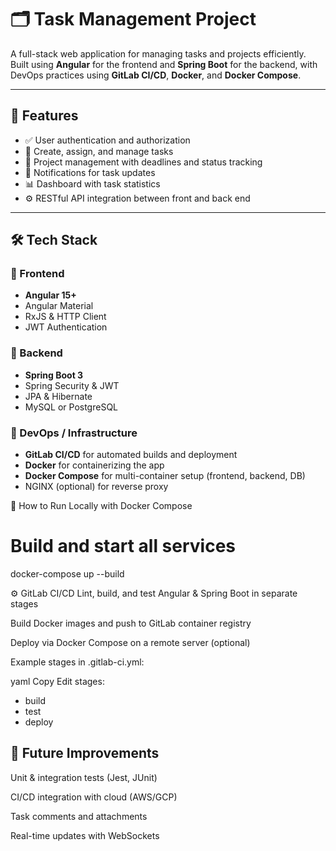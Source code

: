 # 🗂️ Task Management Project

A full-stack web application for managing tasks and projects efficiently. Built using **Angular** for the frontend and **Spring Boot** for the backend, with DevOps practices using **GitLab CI/CD**, **Docker**, and **Docker Compose**.

---

## 🚀 Features

- ✅ User authentication and authorization
- 📝 Create, assign, and manage tasks
- 📁 Project management with deadlines and status tracking
- 🔔 Notifications for task updates
- 📊 Dashboard with task statistics
- ⚙️ RESTful API integration between front and back end

---

## 🛠️ Tech Stack

### 🔹 Frontend
- **Angular 15+**
- Angular Material
- RxJS & HTTP Client
- JWT Authentication

### 🔹 Backend
- **Spring Boot 3**
- Spring Security & JWT
- JPA & Hibernate
- MySQL or PostgreSQL

### 🔹 DevOps / Infrastructure
- **GitLab CI/CD** for automated builds and deployment
- **Docker** for containerizing the app
- **Docker Compose** for multi-container setup (frontend, backend, DB)
- NGINX (optional) for reverse proxy


🧪 How to Run Locally with Docker Compose
# Build and start all services
docker-compose up --build

⚙️ GitLab CI/CD
Lint, build, and test Angular & Spring Boot in separate stages

Build Docker images and push to GitLab container registry

Deploy via Docker Compose on a remote server (optional)

Example stages in .gitlab-ci.yml:

yaml
Copy
Edit
stages:
  - build
  - test
  - deploy

## 📌 Future Improvements
Unit & integration tests (Jest, JUnit)

CI/CD integration with cloud (AWS/GCP)

Task comments and attachments

Real-time updates with WebSockets
